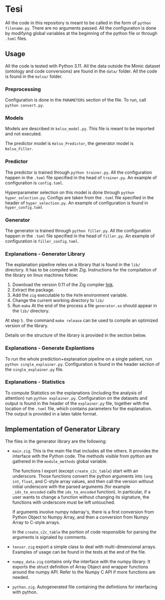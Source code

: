 # Tesi

All the code in this repository is meant to be called in the form of `python filename.py`.
There are no arguments passed. All the configuration is done by modifying global variables at the
beginning of the python file or through `.toml` files.

## Usage

All the code is tested with Python 3.11. All the data outside the Mimic dataset (ontology and code
conversions) are found in the `data/` folder. All the code is found in the `kelso/` folder.

### Preprocessing
Configuration is done in the `PARAMETERS` section of the file. To run, call `python convert.py`.


### Models
Models are described in `kelso_model.py`. This file is meant to be imported and not executed.

The predictor model is `Kelso_Predictor`, the generator model is `Kelso_Filler`.

### Predictor
The predictor is trained through `python trainer.py`. All the configuration happen in the `.toml`
file specified in the head of `trainer.py`. An example of configuration is `config.toml`.


Hyperparameter selection on this model is done through `python hyper_selection.py`. Configs are
taken from the `.toml` file specified in the header of `hyper_selection.py`. An example of
configuration is found in `hyper_config.toml`

### Generator
The generator is trained through `python filler.py`. All the configuration happen in the `.toml`
file specified in the head of `filler.py`. An example of configuration is `filler_config.toml`.

### Explanations - Generator Library
The explanation pipeline relies on a library that is found in the `lib/` directory. It has to be
compiled with Zig. Instructions for the compilation of the library on linux machines follow:
1. Download the version 0.11 of the Zig compiler [link](https://ziglang.org/download/#release-0.11.0).
2. Extract the package.
3. Add the `zig` executable to the `PATH` environment variable.
4. Change the current working directory to `lib/`
5. Run `make`
At the end of the process a file `generator.so` should appear in the `lib/` directory.

At step `5.` the command `make release` can be used to compile an optimized version of the library.

Details on the structure of the library is provided in the section below.

### Explanations - Generate Explantions
To run the whole prediction+explanation pipeline on a single patient, run `python
single_explainer.py`. Configuration is found in the header section of the `single_explainer.py`
file.

### Explanations - Statistics
To compute Statistics on the explanations (including the analysis of attention) run `python
explainer.py`. Configuration on the datasets and output is found in the header of the `explainer.py`
file, together with the location of the `.toml` file, which contains parameters for the explanation.
The output is provided in a latex table format.

## Implementation of Generator Library
The files in the generator library are the following:

- `main.zig`. This is the main file that includes all the others. It provides the interface with the
  Python code. The methods visible from python are gathered in the `module_methods` global variable.

  The functions I export (except `create_c2c_table`) start with an underscore. Those functions
  convert the python arguments into `long int`, `float`, and C-style array values, and then call the
  version without initial underscore with the parsed arguments (for example `_ids_to_encoded` calls
  the `ids_to_encoded` function). In particular, if a user wants to change a function without
  changing its signature, the functions with underscore must be left untouched. 

  If arguments involve numpy ndarray's, there is a first conversion from Python Object to Numpy
  Array, and then a conversion from Numpy Array to C-style arrays.

  In the `create_c2c_table` the portion of code responsible for parsing the arguments is signaled by
  comments.

- `tensor.zig` export a simple class to deal with multi-dimensional arrays. Examples of usage can
  be found in the tests at the end of the file.

- `numpy_data.zig` contains only the interface with the numpy library. It exports the struct
  definition of Array Object and wrapper functions around the numpy API. Refer to the Numpy C API
  if more functions are needed.

- `python.zig`. Autogenerated file containing the definitions for interfacing with python.
